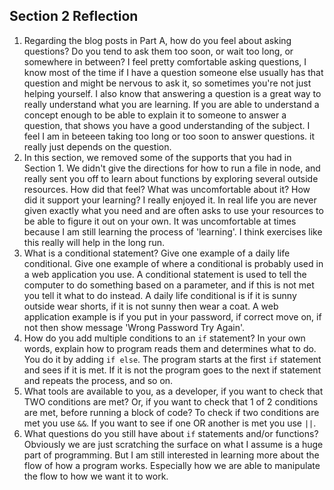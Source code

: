 ## Section 2 Reflection

1. Regarding the blog posts in Part A, how do you feel about asking questions? Do you tend to ask them too soon, or wait too long, or somewhere in between?
I feel pretty comfortable asking questions, I know most of the time if I have a question someone else usually has that question and might be nervous to ask it, so sometimes you're not just helping yourself. I also know that answering a question is a great way to really understand what you are learning. If you are able to understand a concept enough to be able to explain it to someone to answer a question, that shows you have a good understanding of the subject. I feel I am in beteeen taking too long or too soon to answer questions. it really just depends on the question.
1. In this section, we removed some of the supports that you had in Section 1. We didn't give the directions for how to run a file in node, and really sent you off to learn about functions by exploring several outside resources. How did that feel? What was uncomfortable about it? How did it support your learning?
I really enjoyed it. In real life you are never given exactly what you need and are often asks to use your resources to be able to figure it out on your own. It was uncomfortable at times because I am still learning the process of 'learning'. I think exercises like this really will help in the long run.
1. What is a conditional statement? Give one example of a daily life conditional. Give one example of where a conditional is probably used in a web application you use. A conditional statement is used to tell the computer to do something based on a parameter, and if this is not met you tell it what to do instead. A daily life conditional is if it is sunny outside wear shorts, if it is not sunny then wear a coat. A web application example is if you put in your password, if correct move on, if not then show message 'Wrong Password Try Again'.
1. How do you add multiple conditions to an `if` statement? In your own words, explain how to program reads them and determines what to do.
You do it by adding `if else`. The program starts at the first `if` statement and sees if it is met. If it is not the program goes to the next if statement and repeats the process, and so on.
1. What tools are available to you, as a developer, if you want to check that TWO conditions are met? Or, if you want to check that 1 of 2 conditions are met, before running a block of code?
To check if two conditions are met you use `&&`. If you want to see if one OR another is met you use `||`.
1. What questions do you still have about `if` statements and/or functions?
Obviously we are just scratching the surface on what I assume is a huge part of programming. But I am still interested in learning more about the flow of how a program works. Especially how we are able to manipulate the flow to how we want it to work.
